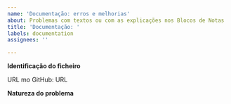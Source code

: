 ```yaml
---
name: 'Documentação: erros e melhorias'
about: Problemas com textos ou com as explicações nos Blocos de Notas
title: 'Documentação: '
labels: documentation
assignees: ''

---
```


**Identificação do ficheiro**

URL mo GitHub:  URL

**Natureza do problema**
